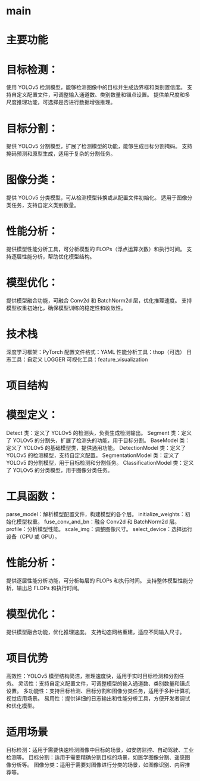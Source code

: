 # main
# 主要功能
# 目标检测：
使用 YOLOv5 检测模型，能够检测图像中的目标并生成边界框和类别置信度。
支持自定义配置文件，可调整输入通道数、类别数量和锚点设置。
提供单尺度和多尺度推理功能，可选择是否进行数据增强推理。
# 目标分割：
提供 YOLOv5 分割模型，扩展了检测模型的功能，能够生成目标分割掩码。
支持掩码预测和原型生成，适用于复杂的分割任务。
# 图像分类：
提供 YOLOv5 分类模型，可从检测模型转换或从配置文件初始化。
适用于图像分类任务，支持自定义类别数量。
# 性能分析：
提供模型性能分析工具，可分析模型的 FLOPs（浮点运算次数）和执行时间。
支持逐层性能分析，帮助优化模型结构。
# 模型优化：
提供模型融合功能，可融合 Conv2d 和 BatchNorm2d 层，优化推理速度。
支持模型权重初始化，确保模型训练的稳定性和收敛性。
# 技术栈
深度学习框架：PyTorch
配置文件格式：YAML
性能分析工具：thop（可选）
日志工具：自定义 LOGGER
可视化工具：feature_visualization
# 项目结构
# 模型定义：
Detect 类：定义了 YOLOv5 的检测头，负责生成检测输出。
Segment 类：定义了 YOLOv5 的分割头，扩展了检测头的功能，用于目标分割。
BaseModel 类：定义了 YOLOv5 的基础模型类，提供通用功能。
DetectionModel 类：定义了 YOLOv5 的检测模型，支持自定义配置。
SegmentationModel 类：定义了 YOLOv5 的分割模型，用于目标检测和分割任务。
ClassificationModel 类：定义了 YOLOv5 的分类模型，用于图像分类任务。
# 工具函数：
parse_model：解析模型配置文件，构建模型的各个层。
initialize_weights：初始化模型权重。
fuse_conv_and_bn：融合 Conv2d 和 BatchNorm2d 层。
profile：分析模型性能。
scale_img：调整图像尺寸。
select_device：选择运行设备（CPU 或 GPU）。
# 性能分析：
提供逐层性能分析功能，可分析每层的 FLOPs 和执行时间。
支持整体模型性能分析，输出总 FLOPs 和执行时间。
# 模型优化：
提供模型融合功能，优化推理速度。
支持动态网格重建，适应不同输入尺寸。
# 项目优势
高效性：YOLOv5 模型结构简洁，推理速度快，适用于实时目标检测和分割任务。
灵活性：支持自定义配置文件，可调整模型的输入通道数、类别数量和锚点设置。
多功能性：支持目标检测、目标分割和图像分类任务，适用于多种计算机视觉应用场景。
易用性：提供详细的日志输出和性能分析工具，方便开发者调试和优化模型。
# 适用场景
目标检测：适用于需要快速检测图像中目标的场景，如安防监控、自动驾驶、工业检测等。
目标分割：适用于需要精确分割目标的场景，如医学图像分割、遥感图像分析等。
图像分类：适用于需要对图像进行分类的场景，如图像识别、内容推荐等。
